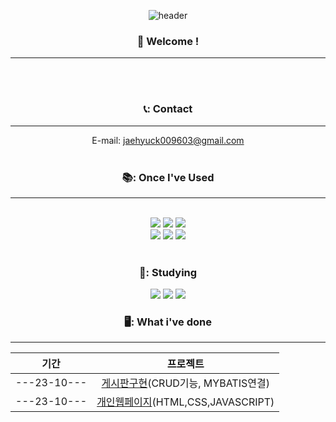 <div align = "center">
  
![header](https://capsule-render.vercel.app/api?type=rect&color=gradient&height=150&section=header&text=Hi%20I'm%20Jaehyuk%20&animation=twinkling&fontColor=ffffff&fontSize=70&animation=fadeIn&fontAlignY=55)


###  :wave: Welcome !
---
<br/>
<br/>

###  📞: Contact
---
E-mail: jaehyuck009603@gmail.com
<br/>
<br/>

###  📚: Once I've Used
---
<br/>

<img src="https://img.shields.io/badge/Java-ff7f00?style=for-the-badge&logo=Conda-Forge&logoColor=white"/>
<img src="https://img.shields.io/badge/MariaDB-000080?style=for-the-badge&logo=MariaDB&logoColor=white">
<img src="https://img.shields.io/badge/Mybatis-000000?style=for-the-badge&logo=Fluentd&logoColor=white" />
<br/>
<img src="https://img.shields.io/badge/HTML5-E34F26?style=for-the-badge&logo=HTML5&logoColor=white">
<img src="https://img.shields.io/badge/CSS3-1572B6?style=for-the-badge&logo=CSS3&logoColor=white">
<img src="https://img.shields.io/badge/JavaScript-F7DF1E?style=for-the-badge&logo=JavaScript&logoColor=white">

<br/>
<br/>

### 📑: Studying
  <img src="https://img.shields.io/badge/Spring-6db33f)?style=for-the-badge&logo=Spring&logoColor=white"/>
  <img src="https://img.shields.io/badge/Springboot-6DB33F?style=for-the-badge&logo=springboot&logoColor=white"/>	
	<img src="https://img.shields.io/badge/nodedotjs-339933?style=for-the-badge&logo=nodejs&logoColor=white"/>



### 🖥️: What i've done
---

|기간|프로젝트|
|:-:|:-:|
|---23-10---|[게시판구현](https://github.com/Jaehyuk-96/java_board_project)(CRUD기능, MYBATIS연결)
|---23-10---|[개인웹페이지](https://github.com/Jaehyuk-96/web_project)(HTML,CSS,JAVASCRIPT)




</div>
